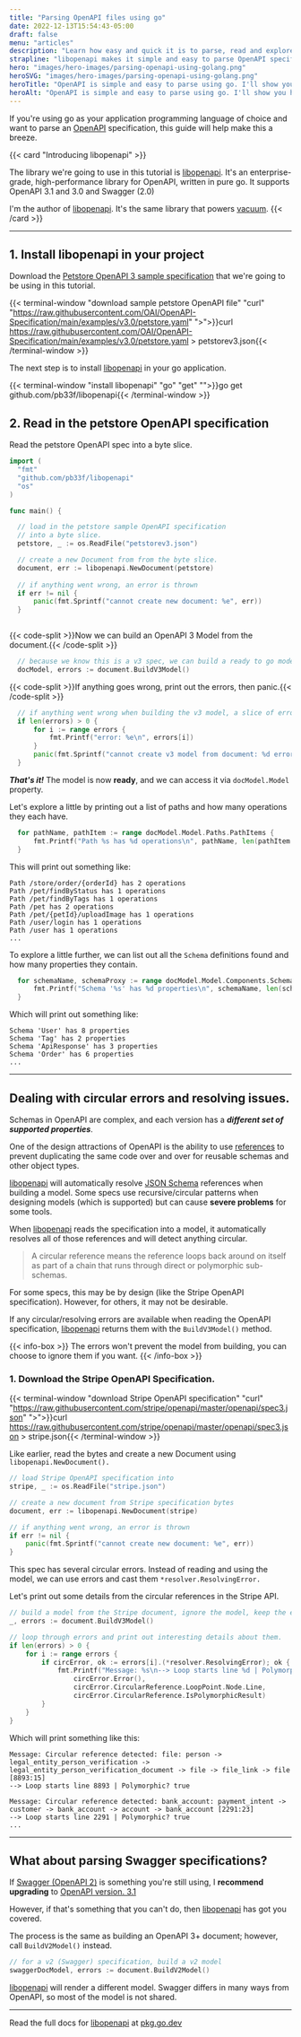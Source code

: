 ```yaml
---
title: "Parsing OpenAPI files using go"
date: 2022-12-13T15:54:43-05:00
draft: false
menu: "articles"
description: "Learn how easy and quick it is to parse, read and explore OpenAPI specifications using go and [libopenapi](https://github.com/pb33f/libopenapi)."
strapline: "libopenapi makes it simple and easy to parse OpenAPI specifications."
hero: "images/hero-images/parsing-openapi-using-golang.png"
heroSVG: "images/hero-images/parsing-openapi-using-golang.png"
heroTitle: "OpenAPI is simple and easy to parse using go. I'll show you how in five minutes."
heroAlt: "OpenAPI is simple and easy to parse using go. I'll show you how in five minutes."
---
```


If you're using go as your application programming language of choice and want to parse an [OpenAPI](https://www.openapis.org/) 
specification, this guide will help make this a breeze.

{{< card "Introducing libopenapi" >}}

The library we're going to use in this tutorial is [libopenapi](https://github.com/pb33f/libopenapi). 
It's an enterprise-grade, high-performance library for OpenAPI, written in pure go. 
It supports OpenAPI 3.1 and 3.0 and Swagger (2.0)

I'm the author of [libopenapi](https://github.com/pb33f/libopenapi). It's the same library
that powers [vacuum](/vacuum/).
{{< /card >}}

---

## 1. Install libopenapi in your project

Download the [Petstore OpenAPI 3 sample specification](https://raw.githubusercontent.com/OAI/OpenAPI-Specification/main/examples/v3.0/petstore.yaml)
that we're going to be using in this tutorial.

{{< terminal-window
"download sample petstore OpenAPI file"
"curl"
"https://raw.githubusercontent.com/OAI/OpenAPI-Specification/main/examples/v3.0/petstore.yaml"
">">}}curl https://raw.githubusercontent.com/OAI/OpenAPI-Specification/main/examples/v3.0/petstore.yaml > petstorev3.json{{< /terminal-window >}}

The next step is to install [libopenapi](https://github.com/pb33f/libopenapi) in your go application.

{{< terminal-window
"install libopenapi"
"go"
"get"
"">}}go get github.com/pb33f/libopenapi{{< /terminal-window >}}

## 2. Read in the petstore OpenAPI specification

Read the petstore OpenAPI spec into a byte slice.

```go
import (
  "fmt"
  "github.com/pb33f/libopenapi"
  "os"
)

func main() {

  // load in the petstore sample OpenAPI specification
  // into a byte slice.
  petstore, _ := os.ReadFile("petstorev3.json")

  // create a new Document from from the byte slice.
  document, err := libopenapi.NewDocument(petstore)
  
  // if anything went wrong, an error is thrown
  if err != nil {
      panic(fmt.Sprintf("cannot create new document: %e", err))
  }
  
```
{{< code-split >}}Now we can build an OpenAPI 3 Model from the document.{{< /code-split >}}
```go
  // because we know this is a v3 spec, we can build a ready to go model from it.
  docModel, errors := document.BuildV3Model()
```  
{{< code-split >}}If anything goes wrong, print out the errors, then panic.{{< /code-split >}}
```go
  // if anything went wrong when building the v3 model, a slice of errors will be returned
  if len(errors) > 0 {
      for i := range errors {
          fmt.Printf("error: %e\n", errors[i])
      }
      panic(fmt.Sprintf("cannot create v3 model from document: %d errors reported", len(errors)))
  }
```

**_That's it!_** The model is now **ready**, and we can access it via `docModel.Model` property.

Let's explore a little by printing  out a list of paths and how many operations they each have.
```go
  for pathName, pathItem := range docModel.Model.Paths.PathItems {
      fmt.Printf("Path %s has %d operations\n", pathName, len(pathItem.GetOperations()))
  }
```

This will print out something like:

```text
Path /store/order/{orderId} has 2 operations
Path /pet/findByStatus has 1 operations
Path /pet/findByTags has 1 operations
Path /pet has 2 operations
Path /pet/{petId}/uploadImage has 1 operations
Path /user/login has 1 operations
Path /user has 1 operations
...
```

To explore a little further, we can list out all the `Schema` definitions found and how many properties they contain.

```go
  for schemaName, schemaProxy := range docModel.Model.Components.Schemas {
      fmt.Printf("Schema '%s' has %d properties\n", schemaName, len(schemaProxy.Schema().Properties))
  }
```

Which will print out something like:


```text
Schema 'User' has 8 properties
Schema 'Tag' has 2 properties
Schema 'ApiResponse' has 3 properties
Schema 'Order' has 6 properties
...
```


---

## Dealing with circular errors and resolving issues.

Schemas in OpenAPI are complex, and each version has a **_different set of supported properties_**.

One of the design attractions of OpenAPI is the ability to use 
[references](http://json-schema.org/understanding-json-schema/structuring.html#ref) to prevent duplicating the same 
code over and over for reusable schemas and other object types.

[libopenapi](https://github.com/pb33f/libopenapi) will automatically resolve [JSON Schema](http://json-schema.org/) 
references when building a model. Some specs use recursive/circular patterns when designing models (which is supported) 
but can cause **severe problems** for some tools.

When [libopenapi](https://github.com/pb33f/libopenapi) reads the specification into a model, it automatically 
resolves all of those references and will detect anything circular.

> A circular reference means the reference loops back around on itself as part of a chain 
> that runs through direct or polymorphic sub-schemas.
 
For some specs, this may be by design (like the Stripe OpenAPI specification). However, for others, it may not be desirable.

If any circular/resolving errors are available when reading the OpenAPI specification,
[libopenapi](https://github.com/pb33f/libopenapi) returns them with the `BuildV3Model()` method.

{{< info-box >}}
The errors won't prevent the model from building, you can choose to ignore them if you want.
{{< /info-box >}}

### 1. Download the Stripe OpenAPI Specification.

{{< terminal-window
"download Stripe OpenAPI specification"
"curl"
"https://raw.githubusercontent.com/stripe/openapi/master/openapi/spec3.json"
">">}}curl https://raw.githubusercontent.com/stripe/openapi/master/openapi/spec3.json > stripe.json{{< /terminal-window >}}

Like earlier, read the bytes and create a new Document using `libopenapi.NewDocument().`

```go
// load Stripe OpenAPI specification into 
stripe, _ := os.ReadFile("stripe.json")

// create a new document from Stripe specification bytes
document, err := libopenapi.NewDocument(stripe)

// if anything went wrong, an error is thrown
if err != nil {
    panic(fmt.Sprintf("cannot create new document: %e", err))
}
```

This spec has several circular errors. Instead of reading and using the model,
we can use errors and cast them `*resolver.ResolvingError.`

Let's print out some details from the circular references in the Stripe API.

```go
// build a model from the Stripe document, ignore the model, keep the errors
_, errors := document.BuildV3Model()

// loop through errors and print out interesting details about them.
if len(errors) > 0 {
    for i := range errors {
        if circError, ok := errors[i].(*resolver.ResolvingError); ok {
            fmt.Printf("Message: %s\n--> Loop starts line %d | Polymorphic? %v\n\n",
                circError.Error(),
                circError.CircularReference.LoopPoint.Node.Line,
                circError.CircularReference.IsPolymorphicResult)
        }
    }
}
```

Which will print something like this:

```text
Message: Circular reference detected: file: person -> legal_entity_person_verification -> legal_entity_person_verification_document -> file -> file_link -> file [8893:15]
--> Loop starts line 8893 | Polymorphic? true

Message: Circular reference detected: bank_account: payment_intent -> customer -> bank_account -> account -> bank_account [2291:23]
--> Loop starts line 2291 | Polymorphic? true
...
```

---

## What about parsing Swagger specifications?

If [Swagger (OpenAPI 2)](https://swagger.io/specification/v2/) is something you're still using, 
I **recommend upgrading** to [OpenAPI version. 3.1](https://spec.openapis.org/oas/v3.1.0)

However, if that's something that you can't do, then [libopenapi](https://github.com/pb33f/libopenapi) has got you covered.

The process is the same as building an OpenAPI 3+ document; however, call `BuildV2Model()` instead.

```go
// for a v2 (Swagger) specification, build a v2 model
swaggerDocModel, errors := document.BuildV2Model()
```

[libopenapi](https://github.com/pb33f/libopenapi) will render a different model. 
Swagger differs in many ways from OpenAPI, so most of the model is not shared.

---

Read the full docs for [libopenapi](https://github.com/pb33f/libopenapi) at [pkg.go.dev](https://pkg.go.dev/github.com/pb33f/libopenapi)

 
 



